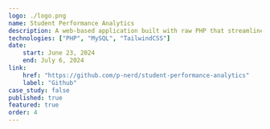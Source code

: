 ```yaml
---
logo: ./logo.png
name: Student Performance Analytics
description: A web-based application built with raw PHP that streamlines academic performance tracking in educational institutions. Laravel-like code structure for maintainability.
technologies: ["PHP", "MySQL", "TailwindCSS"]
date:
    start: June 23, 2024
    end: July 6, 2024
link:
    href: "https://github.com/p-nerd/student-performance-analytics"
    label: "Github"
case_study: false
published: true
featured: true
order: 4
---
```

